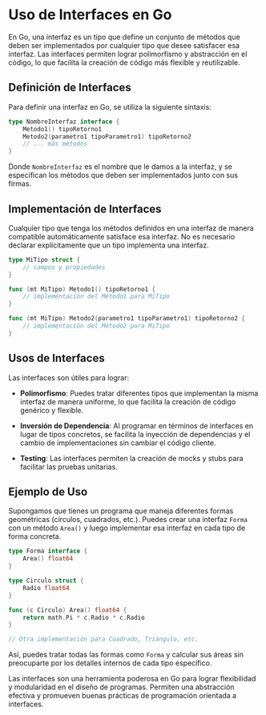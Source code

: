 # Uso de Interfaces en Go

En Go, una interfaz es un tipo que define un conjunto de métodos que deben ser implementados por cualquier tipo que desee satisfacer esa interfaz. Las interfaces permiten lograr polimorfismo y abstracción en el código, lo que facilita la creación de código más flexible y reutilizable.

## Definición de Interfaces

Para definir una interfaz en Go, se utiliza la siguiente sintaxis:

```go
type NombreInterfaz interface {
    Metodo1() tipoRetorno1
    Metodo2(parametro1 tipoParametro1) tipoRetorno2
    // ... más métodos
}
```

Donde `NombreInterfaz` es el nombre que le damos a la interfaz, y se especifican los métodos que deben ser implementados junto con sus firmas.

## Implementación de Interfaces

Cualquier tipo que tenga los métodos definidos en una interfaz de manera compatible automáticamente satisface esa interfaz. No es necesario declarar explícitamente que un tipo implementa una interfaz.

```go
type MiTipo struct {
    // campos y propiedades
}

func (mt MiTipo) Metodo1() tipoRetorno1 {
    // implementación del Método1 para MiTipo
}

func (mt MiTipo) Metodo2(parametro1 tipoParametro1) tipoRetorno2 {
    // implementación del Método2 para MiTipo
}
```

## Usos de Interfaces

Las interfaces son útiles para lograr:

- **Polimorfismo**: Puedes tratar diferentes tipos que implementan la misma interfaz de manera uniforme, lo que facilita la creación de código genérico y flexible.

- **Inversión de Dependencia**: Al programar en términos de interfaces en lugar de tipos concretos, se facilita la inyección de dependencias y el cambio de implementaciones sin cambiar el código cliente.

- **Testing**: Las interfaces permiten la creación de mocks y stubs para facilitar las pruebas unitarias.

## Ejemplo de Uso

Supongamos que tienes un programa que maneja diferentes formas geométricas (círculos, cuadrados, etc.). Puedes crear una interfaz `Forma` con un método `Area()` y luego implementar esa interfaz en cada tipo de forma concreta.

```go
type Forma interface {
    Area() float64
}

type Circulo struct {
    Radio float64
}

func (c Circulo) Area() float64 {
    return math.Pi * c.Radio * c.Radio
}

// Otra implementación para Cuadrado, Triángulo, etc.
```

Así, puedes tratar todas las formas como `Forma` y calcular sus áreas sin preocuparte por los detalles internos de cada tipo específico.

Las interfaces son una herramienta poderosa en Go para lograr flexibilidad y modularidad en el diseño de programas. Permiten una abstracción efectiva y promueven buenas prácticas de programación orientada a interfaces.
